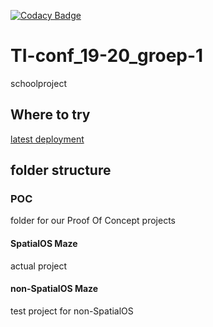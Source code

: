 [![Codacy Badge](https://api.codacy.com/project/badge/Grade/2fb0bcc3aebb4520832498b8b92cdda5)](https://www.codacy.com/manual/DenDrummer/TI-conf_19-20_groep-1?utm_source=github.com&amp;utm_medium=referral&amp;utm_content=DenDrummer/TI-conf_19-20_groep-1&amp;utm_campaign=Badge_Grade)
# TI-conf_19-20_groep-1
schoolproject

## Where to try
[latest deployment](https://console.improbable.io/launch/v2/eyJhbGciOiJSUzM4NCIsImtpZCI6IjAwMDEifQ.eyJpYXQiOjE1ODA5MjI1MjYsInByb2plY3RfbmFtZSI6ImJldGFfbWFnbmVzaXVtX2xhY3Rvc2VfNjEzIiwiZGVwbG95bWVudF9uYW1lIjoic3BhdGlhbG9zX21hemUiLCJpc3MiOiJodHRwczovL2xvY2F0b3IuaW1wcm9iYWJsZS5pbyIsImF1ZCI6Imh0dHBzOi8vbG9jYXRvci5pbXByb2JhYmxlLmlvIn0.g5NQFodwKjOhZlI7ShkYD7LAIjOX1S868PSqcTRBc1dCL8kYxwJVyf7DdpkJcc5j8gSxUyUfAFnLdoHmy6acOxk3y6AgjNVab6e3Bj3vZv57ASYYSagAgjZ6tAYg2g045_OoUgeCxLb24jvmjo-plVQvrAw6Ek_sopvTUD1DY0rrQCN_ylgD_hXcBQbBwIx7ueM7A4xJNFZb4Cl6mnBLBIkYydfHY5MfnhhsN4dAnKIRJOZu44lcdUnXOw1fHwpszVAcqmHl8QY75kLvDh2e1nLOSBYc6WDR-YPSHCu0NkWOOcQ1gK6D_JeEElf0uckLepOvikcTbjBlRPxWJG-SUw)

## folder structure

### POC
folder for our Proof Of Concept projects

#### SpatialOS Maze
actual project

#### non-SpatialOS Maze
test project for non-SpatialOS
